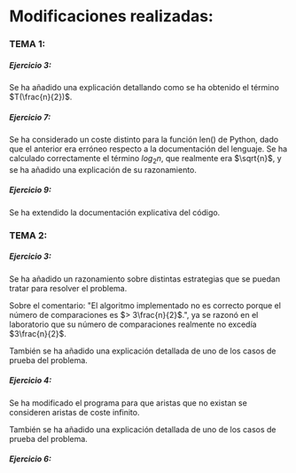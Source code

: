 # Modificaciones realizadas:
### TEMA 1:

##### Ejercicio 3:
Se ha añadido una explicación detallando como se ha obtenido el término $T(\frac{n}{2})$.
##### Ejercicio 7:

Se ha considerado un coste distinto para la función len() de Python, dado que el anterior era erróneo respecto a la documentación del lenguaje.
Se ha calculado correctamente el término $log_2n$, que realmente era $\sqrt{n}$, y se ha añadido una explicación de su razonamiento.

##### Ejercicio 9:

Se ha extendido la documentación explicativa del código.
### TEMA 2:

##### Ejercicio 3:

Se ha añadido un razonamiento sobre distintas estrategias que se puedan tratar para resolver el problema.

Sobre el comentario: "El algoritmo implementado no es correcto porque el número de comparaciones es $> 3\frac{n}{2}$.", ya se razonó en el laboratorio que su número de comparaciones realmente no excedía $3\frac{n}{2}$.

También se ha añadido una explicación detallada de uno de los casos de prueba del problema.

##### Ejercicio 4:

Se ha modificado el programa para que aristas que no existan se consideren aristas de coste infinito.

También se ha añadido una explicación detallada de uno de los casos de prueba del problema.

##### Ejercicio 6:




